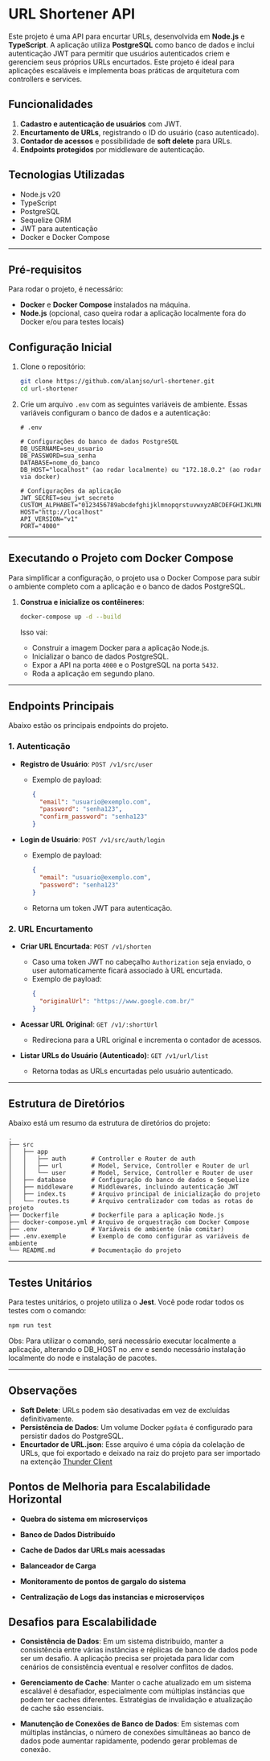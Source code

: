# URL Shortener API

Este projeto é uma API para encurtar URLs, desenvolvida em **Node.js** e **TypeScript**. A aplicação utiliza **PostgreSQL** como banco de dados e inclui autenticação JWT para permitir que usuários autenticados criem e gerenciem seus próprios URLs encurtados. Este projeto é ideal para aplicações escaláveis e implementa boas práticas de arquitetura com controllers e services.

## Funcionalidades

1. **Cadastro e autenticação de usuários** com JWT.
2. **Encurtamento de URLs**, registrando o ID do usuário (caso autenticado).
3. **Contador de acessos** e possibilidade de **soft delete** para URLs.
4. **Endpoints protegidos** por middleware de autenticação.

## Tecnologias Utilizadas

- Node.js v20
- TypeScript
- PostgreSQL
- Sequelize ORM
- JWT para autenticação
- Docker e Docker Compose

---

## Pré-requisitos

Para rodar o projeto, é necessário:

- **Docker** e **Docker Compose** instalados na máquina.
- **Node.js** (opcional, caso queira rodar a aplicação localmente fora do Docker e/ou para testes locais)

## Configuração Inicial

1. Clone o repositório:

   ```bash
   git clone https://github.com/alanjso/url-shortener.git
   cd url-shortener
   ```

2. Crie um arquivo `.env` com as seguintes variáveis de ambiente. Essas variáveis configuram o banco de dados e a autenticação:

   ```dotenv
   # .env

   # Configurações do banco de dados PostgreSQL
   DB_USERNAME=seu_usuario
   DB_PASSWORD=sua_senha
   DATABASE=nome_do_banco
   DB_HOST="localhost" (ao rodar localmente) ou "172.18.0.2" (ao rodar via docker)

   # Configurações da aplicação
   JWT_SECRET=seu_jwt_secreto
   CUSTOM_ALPHABET="0123456789abcdefghijklmnopqrstuvwxyzABCDEFGHIJKLMNOPQRSTUVWXYZ"
   HOST="http://localhost"
   API_VERSION="v1"
   PORT="4000"
   ```

---

## Executando o Projeto com Docker Compose

Para simplificar a configuração, o projeto usa o Docker Compose para subir o ambiente completo com a aplicação e o banco de dados PostgreSQL.

1. **Construa e inicialize os contêineres**:

   ```bash
   docker-compose up -d --build
   ```

   Isso vai:

   - Construir a imagem Docker para a aplicação Node.js.
   - Inicializar o banco de dados PostgreSQL.
   - Expor a API na porta `4000` e o PostgreSQL na porta `5432`.
   - Roda a aplicação em segundo plano.

---

## Endpoints Principais

Abaixo estão os principais endpoints do projeto.

### 1. Autenticação

- **Registro de Usuário**: `POST /v1/src/user`
  - Exemplo de payload:
    ```json
    {
      "email": "usuario@exemplo.com",
      "password": "senha123",
      "confirm_password": "senha123"
    }
    ```

- **Login de Usuário**: `POST /v1/src/auth/login`
  - Exemplo de payload:
    ```json
    {
      "email": "usuario@exemplo.com",
      "password": "senha123"
    }
    ```
  - Retorna um token JWT para autenticação.

### 2. URL Encurtamento

- **Criar URL Encurtada**: `POST /v1/shorten`
  - Caso uma token JWT no cabeçalho `Authorization` seja enviado, o user automaticamente ficará associado à URL encurtada.
  - Exemplo de payload:
    ```json
    {
      "originalUrl": "https://www.google.com.br/"
    }
    ```

- **Acessar URL Original**: `GET /v1/:shortUrl`
  - Redireciona para a URL original e incrementa o contador de acessos.

- **Listar URLs do Usuário (Autenticado)**: `GET /v1/url/list`
  - Retorna todas as URLs encurtadas pelo usuário autenticado.

---

## Estrutura de Diretórios

Abaixo está um resumo da estrutura de diretórios do projeto:

```plaintext
.
├── src
│   ├── app            
│   │   ├── auth       # Controller e Router de auth
│   │   ├── url        # Model, Service, Controller e Router de url
│   │   └── user       # Model, Service, Controller e Router de user
│   ├── database       # Configuração do banco de dados e Sequelize
│   ├── middleware     # Middlewares, incluindo autenticação JWT
│   ├── index.ts       # Arquivo principal de inicialização do projeto
│   └── routes.ts      # Arquivo centralizador com todas as rotas do projeto
├── Dockerfile         # Dockerfile para a aplicação Node.js
├── docker-compose.yml # Arquivo de orquestração com Docker Compose
├── .env               # Variáveis de ambiente (não comitar)
├── .env.exemple       # Exemplo de como configurar as variáveis de ambiente
└── README.md          # Documentação do projeto
```

---

## Testes Unitários

Para testes unitários, o projeto utiliza o **Jest**. Você pode rodar todos os testes com o comando:

```bash
npm run test
```

Obs: Para utilizar o comando, será necessário executar localmente a aplicação, alterando o DB_HOST no .env  e sendo necessário instalação localmente do node e instalação de pacotes.

---

## Observações

- **Soft Delete**: URLs podem são desativadas em vez de excluídas definitivamente.
- **Persistência de Dados**: Um volume Docker `pgdata` é configurado para persistir dados do PostgreSQL.
- **Encurtador de URL.json**: Esse arquivo é uma cópia da colelação de URLs, que foi exportado e deixado na raiz do projeto para ser importado na extenção [Thunder Client](https://marketplace.visualstudio.com/items?itemName=rangav.vscode-thunder-client)

## Pontos de Melhoria para Escalabilidade Horizontal

- **Quebra do sistema em microserviços**

- **Banco de Dados Distribuído**

- **Cache de Dados dar URLs mais acessadas**

- **Balanceador de Carga**

- **Monitoramento de pontos de gargalo do sistema**

- **Centralização de Logs das instancias e microserviços**

## Desafios para Escalabilidade

- **Consistência de Dados**: Em um sistema distribuído, manter a consistência entre várias instâncias e réplicas de banco de dados pode ser um desafio. A aplicação precisa ser projetada para lidar com cenários de consistência eventual e resolver conflitos de dados.

- **Gerenciamento de Cache**: Manter o cache atualizado em um sistema escalável é desafiador, especialmente com múltiplas instâncias que podem ter caches diferentes. Estratégias de invalidação e atualização de cache são essenciais.

- **Manutenção de Conexões de Banco de Dados**: Em sistemas com múltiplas instâncias, o número de conexões simultâneas ao banco de dados pode aumentar rapidamente, podendo gerar problemas de conexão.

